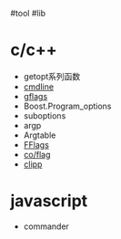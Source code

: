 #tool #lib

# c/c++

-   getopt系列函数
-   [cmdline](https://github.com/tanakh/cmdline)
-   [gflags](https://github.com/gflags/gflags)
-   Boost.Program_options
-   suboptions
-   argp
-   Argtable
-   [FFlags](https://github.com/SuperH-0630/fflags)
-   [co/flag](https://github.com/idealvin/coost)
-   [clipp](https://github.com/muellan/clipp)

# javascript

- commander